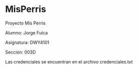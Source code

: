 # MisPerris

Proyecto Mis Perris

Alumno: Jorge Fuica

Asignatura: DWY4101

Sección: 003D



Las credenciales se encuentran en el archivo credenciales.txt
